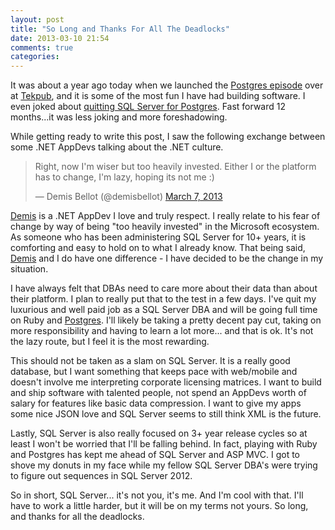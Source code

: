 ```yaml
---
layout: post
title: "So Long and Thanks For All The Deadlocks"
date: 2013-03-10 21:54
comments: true
categories: 
---
```

It was about a year ago today when we launched the [Postgres episode][1] over at [Tekpub][2], and it is some of the most fun I have had building software. I even joked about [quitting SQL Server for Postgres][4]. Fast forward 12 months...it was less joking and more foreshadowing.

While getting ready to write this post, I saw the following exchange between some .NET AppDevs talking about the .NET culture.
<blockquote class="twitter-tweet"><p>Right, now I'm wiser but too heavily invested. Either I or the platform has to change, I'm lazy, hoping its not me :)</p>&mdash; Demis Bellot (@demisbellot) <a href="https://twitter.com/demisbellot/status/309754561499906048">March 7, 2013</a></blockquote>
<script async src="//platform.twitter.com/widgets.js" charset="utf-8"></script>

[Demis][3] is a .NET AppDev I love and truly respect. I really relate to his fear of change by way of being "too heavily invested" in the Microsoft ecosystem. As someone who has been administering SQL Server for 10+ years, it is comforting and easy to hold on to what I already know. That being said, [Demis][3] and I do have one difference - I have decided to be the change in my situation. 

I have always felt that DBAs need to care more about their data than about their platform. I plan to really put that to the test in a few days. I've quit my luxurious and well paid job as a SQL Server DBA and will be going full time on Ruby and [Postgres][5]. I'll likely be taking a pretty decent pay cut, taking on more responsibility and having to learn a lot more... and that is ok. It's not the lazy route, but I feel it is the most rewarding. 

This should not be taken as a slam on SQL Server. It is a really good database, but I want something that keeps pace with web/mobile and doesn't involve me interpreting corporate licensing matrices. I want to build and ship software with talented people, not spend an AppDevs worth of salary for features like basic data compression. I want to give my apps some nice JSON love and SQL Server seems to still think XML is the future. 

Lastly, SQL Server is also really focused on 3+ year release cycles so at least I won't be worried that I'll be falling behind. In fact, playing with Ruby and Postgres has kept me ahead of SQL Server and ASP MVC. I got to shove my donuts in my face while my fellow SQL Server DBA's were trying to figure out sequences in SQL Server 2012. 

So in short, SQL Server... it's not you, it's me. And I'm cool with that. I'll have to work a little harder, but it will be on my terms not yours. So long, and thanks for all the deadlocks.

[1]: https://bigmachine.io/collections/data-and-databases
[2]: https://bigmachine.io/collections/data-and-databases/
[3]: https://mythz.servicestack.net/
[4]: https://www.datachomp.com/archives/im-leaving-sql-server-for-postgres/
[5]: https://www.postgresql.org/